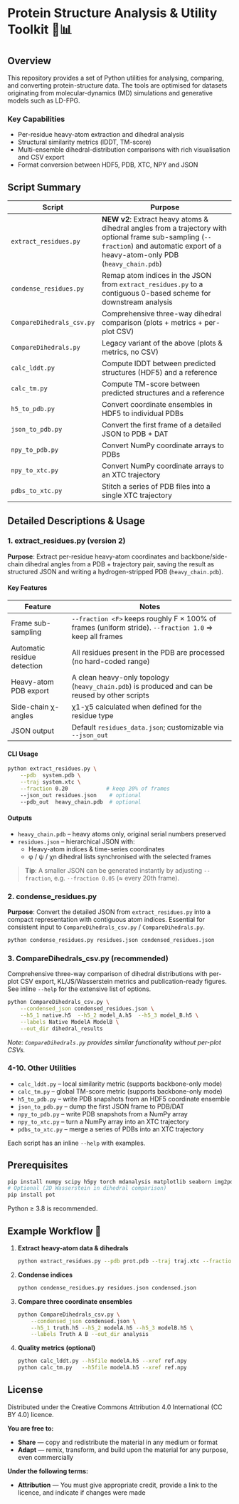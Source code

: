 # Protein Structure Analysis & Utility Toolkit 🔬📊

## Overview

This repository provides a set of Python utilities for analysing, comparing, and converting protein-structure data. The tools are optimised for datasets originating from molecular-dynamics (MD) simulations and generative models such as LD-FPG.

### Key Capabilities

- Per-residue heavy-atom extraction and dihedral analysis
- Structural similarity metrics (lDDT, TM-score)
- Multi-ensemble dihedral-distribution comparisons with rich visualisation and CSV export
- Format conversion between HDF5, PDB, XTC, NPY and JSON

## Script Summary

| Script | Purpose |
|--------|---------|
| `extract_residues.py` | **NEW v2**: Extract heavy atoms & dihedral angles from a trajectory with optional frame sub-sampling (`--fraction`) and automatic export of a heavy-atom-only PDB (`heavy_chain.pdb`) |
| `condense_residues.py` | Remap atom indices in the JSON from `extract_residues.py` to a contiguous 0-based scheme for downstream analysis |
| `CompareDihedrals_csv.py` | Comprehensive three-way dihedral comparison (plots + metrics + per-plot CSV) |
| `CompareDihedrals.py` | Legacy variant of the above (plots & metrics, no CSV) |
| `calc_lddt.py` | Compute lDDT between predicted structures (HDF5) and a reference |
| `calc_tm.py` | Compute TM-score between predicted structures and a reference |
| `h5_to_pdb.py` | Convert coordinate ensembles in HDF5 to individual PDBs |
| `json_to_pdb.py` | Convert the first frame of a detailed JSON to PDB + DAT |
| `npy_to_pdb.py` | Convert NumPy coordinate arrays to PDBs |
| `npy_to_xtc.py` | Convert NumPy coordinate arrays to an XTC trajectory |
| `pdbs_to_xtc.py` | Stitch a series of PDB files into a single XTC trajectory |

## Detailed Descriptions & Usage

### 1. extract_residues.py (version 2)

**Purpose**: Extract per-residue heavy-atom coordinates and backbone/side-chain dihedral angles from a PDB + trajectory pair, saving the result as structured JSON and writing a hydrogen-stripped PDB (`heavy_chain.pdb`).

#### Key Features

| Feature | Notes |
|---------|-------|
| Frame sub-sampling | `--fraction <F>` keeps roughly F × 100% of frames (uniform stride). `--fraction 1.0` ⇒ keep all frames |
| Automatic residue detection | All residues present in the PDB are processed (no hard-coded range) |
| Heavy-atom PDB export | A clean heavy-only topology (`heavy_chain.pdb`) is produced and can be reused by other scripts |
| Side-chain χ-angles | χ1-χ5 calculated when defined for the residue type |
| JSON output | Default `residues_data.json`; customizable via `--json_out` |

#### CLI Usage

```bash
python extract_residues.py \
    --pdb  system.pdb \
    --traj system.xtc \
    --fraction 0.20            # keep 20% of frames
    --json_out residues.json    # optional
    --pdb_out  heavy_chain.pdb  # optional
```

#### Outputs

- `heavy_chain.pdb` – heavy atoms only, original serial numbers preserved
- `residues.json` – hierarchical JSON with:
  - Heavy-atom indices & time-series coordinates
  - φ / ψ / χn dihedral lists synchronised with the selected frames

> **Tip**: A smaller JSON can be generated instantly by adjusting `--fraction`, e.g. `--fraction 0.05` (≈ every 20th frame).

### 2. condense_residues.py

**Purpose**: Convert the detailed JSON from `extract_residues.py` into a compact representation with contiguous atom indices. Essential for consistent input to `CompareDihedrals_csv.py` / `CompareDihedrals.py`.

```bash
python condense_residues.py residues.json condensed_residues.json
```

### 3. CompareDihedrals_csv.py (recommended)

Comprehensive three-way comparison of dihedral distributions with per-plot CSV export, KL/JS/Wasserstein metrics and publication-ready figures. See inline `--help` for the extensive list of options.

```bash
python CompareDihedrals_csv.py \
    --condensed_json condensed_residues.json \
    --h5_1 native.h5  --h5_2 model_A.h5  --h5_3 model_B.h5 \
    --labels Native ModelA ModelB \
    --out_dir dihedral_results
```

*Note: `CompareDihedrals.py` provides similar functionality without per-plot CSVs.*

### 4-10. Other Utilities

- `calc_lddt.py` – local similarity metric (supports backbone-only mode)
- `calc_tm.py` – global TM-score metric (supports backbone-only mode)
- `h5_to_pdb.py` – write PDB snapshots from an HDF5 coordinate ensemble
- `json_to_pdb.py` – dump the first JSON frame to PDB/DAT
- `npy_to_pdb.py` – write PDB snapshots from a NumPy array
- `npy_to_xtc.py` – turn a NumPy array into an XTC trajectory
- `pdbs_to_xtc.py` – merge a series of PDBs into an XTC trajectory

Each script has an inline `--help` with examples.

## Prerequisites

```bash
pip install numpy scipy h5py torch mdanalysis matplotlib seaborn img2pdf
# Optional (2D Wasserstein in dihedral comparison)
pip install pot
```

Python ≥ 3.8 is recommended.

## Example Workflow 🚀

1. **Extract heavy-atom data & dihedrals**
   ```bash
   python extract_residues.py --pdb prot.pdb --traj traj.xtc --fraction 0.1
   ```

2. **Condense indices**
   ```bash
   python condense_residues.py residues.json condensed.json
   ```

3. **Compare three coordinate ensembles**
   ```bash
   python CompareDihedrals_csv.py \
       --condensed_json condensed.json \
       --h5_1 truth.h5 --h5_2 modelA.h5 --h5_3 modelB.h5 \
       --labels Truth A B --out_dir analysis
   ```

4. **Quality metrics (optional)**
   ```bash
   python calc_lddt.py --h5file modelA.h5 --xref ref.npy
   python calc_tm.py   --h5file modelA.h5 --xref ref.npy
   ```

## License

Distributed under the Creative Commons Attribution 4.0 International (CC BY 4.0) licence.

**You are free to:**
- **Share** — copy and redistribute the material in any medium or format
- **Adapt** — remix, transform, and build upon the material for any purpose, even commercially

**Under the following terms:**
- **Attribution** — You must give appropriate credit, provide a link to the licence, and indicate if changes were made
